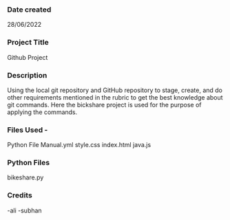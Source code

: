 ### Date created
28/06/2022

### Project Title
Github Project

### Description
Using the local git repository and GitHub repository to stage, create, and do other requirements mentioned in the rubric to get the best knowledge about git commands. Here the bickshare project is used for the purpose of applying the commands.

### Files Used -
Python File
Manual.yml
style.css
index.html 
java.js

### Python Files
bikeshare.py 




### Credits 
-ali
-subhan


